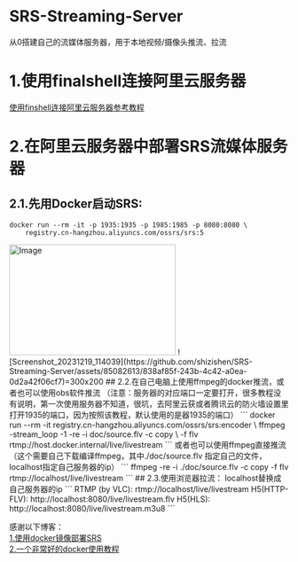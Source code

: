 # SRS-Streaming-Server
从0搭建自己的流媒体服务器，用于本地视频/摄像头推流、拉流

# 1.使用finalshell连接阿里云服务器
[使用finshell连接阿里云服务器参考教程](https://github.com/shizishen/SRS-Streaming-Server/tree/master)
# 2.在阿里云服务器中部署SRS流媒体服务器


## 2.1.先用Docker启动SRS:
```
docker run --rm -it -p 1935:1935 -p 1985:1985 -p 8080:8080 \
    registry.cn-hangzhou.aliyuncs.com/ossrs/srs:5
```
<img src="https://github.com/shizishen/SRS-Streaming-Server/assets/85082613/838af85f-243b-4c42-a0ea-0d2a42f06cf7" alt="Image" width="300" height="200">
![Screenshot_20231219_114039](https://github.com/shizishen/SRS-Streaming-Server/assets/85082613/838af85f-243b-4c42-a0ea-0d2a42f06cf7)=300x200
## 2.2.在自己电脑上使用ffmpeg的docker推流，或者也可以使用obs软件推流
（注意：服务器的对应端口一定要打开，很多教程没有说明，第一次使用服务器不知道，很坑，去阿里云获或者腾讯云的防火墙设置里打开1935的端口，因为按照该教程，默认使用的是器1935的端口）
```
docker run --rm -it registry.cn-hangzhou.aliyuncs.com/ossrs/srs:encoder \
  ffmpeg -stream_loop -1 -re -i doc/source.flv -c copy \
    -f flv rtmp://host.docker.internal/live/livestream
```
或者也可以使用ffmpeg直接推流（这个需要自己下载编译ffmpeg，其中./doc/source.flv 指定自己的文件，localhost指定自己服务器的ip）
```
ffmpeg -re -i ./doc/source.flv -c copy -f flv rtmp://localhost/live/livestream
```
## 2.3.使用浏览器拉流：
localhost替换成自己服务器的ip
```
RTMP (by VLC): rtmp://localhost/live/livestream  
H5(HTTP-FLV): http://localhost:8080/live/livestream.flv  
H5(HLS): http://localhost:8080/live/livestream.m3u8  
```


感谢以下博客：  
[1.使用docker镜像部署SRS](https://ossrs.net/lts/zh-cn/docs/v6/doc/getting-started)  
[2.一个非常好的docker使用教程](https://docker.easydoc.net/doc/81170005/cCewZWoN/lTKfePfP)
